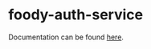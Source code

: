 # foody-auth-service

Documentation can be found [here](https://github.com/dhyaniarun1993/foody-documentation "Foody documentation"). 